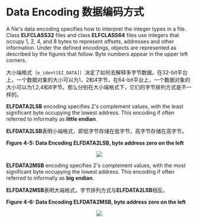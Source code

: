 # Data Encoding 数据编码方式

A file's data encoding specifies how to interpret the integer types in a file. Class **ELFCLASS32** files and class **ELFCLASS64** files use integers that occupy 1, 2, 4, and 8 bytes to represent offsets, addresses and other information. Under the defined encodings, objects are represented as described by the figures that follow. Byte numbers appear in the upper left corners.

大小端格式（`e_ident[EI_DATA]`）决定了如何去解释多字节数据。在32-bit平台上，一个数据对象的大小可以为1，2和4字节，在64-bit平台上，一个数据对象的大小可以为1,2,4和8字节。那么分别在大小端格式下，它们的字节排列方式是不一样的。

**ELFDATA2LSB** encoding specifies 2's complement values, with the least significant byte occupying the lowest address. This encoding if often referred to informally as **little endian**.

**ELFDATA2LSB**表明小端格式，即低字节存储在低字节，高字节存储在高字节。

**Figure 4-5: Data Encoding ELFDATA2LSB, byte address zero on the left**

<div align=center>
<img src="https://docs.oracle.com/cd/E37838_01/html/E36783/figures/ELFDATA2LSB.jpg">
</div>

**ELFDATA2MSB** encoding specifies 2's complement values, with the most significant byte occupying the lowest address. This encoding if often referred to informally as **big endian**.

**ELFDATA2MSB**表明大端格式，字节排列方式与**ELFDATA2LSB**相反。

**Figure 4-6: Data Encoding ELFDATA2MSB, byte address zero on the left**

<div align=center>
<img src="https://docs.oracle.com/cd/E37838_01/html/E36783/figures/ELFDATA2MSB.jpg">
</div>
